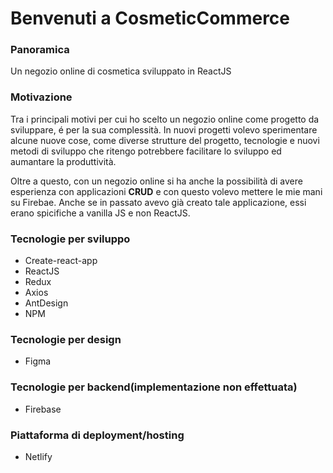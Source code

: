 # Benvenuti a CosmeticCommerce

### Panoramica
Un negozio online di cosmetica sviluppato in ReactJS

### Motivazione
Tra i principali motivi per cui ho scelto un negozio online come progetto da sviluppare, é per la sua complessità. 
In nuovi progetti volevo sperimentare alcune nuove cose, come diverse strutture del progetto, tecnologie e nuovi metodi di sviluppo che ritengo 
potrebbere facilitare lo sviluppo ed aumantare la produttività.

Oltre a questo, con un negozio online si ha anche la possibilità di avere esperienza con applicazioni **CRUD** e con questo volevo mettere le mie mani
su Firebae. Anche se in passato avevo già creato tale applicazione, essi erano spicifiche a vanilla JS e non ReactJS.

### Tecnologie per sviluppo
* Create-react-app
* ReactJS
* Redux
* Axios
* AntDesign
* NPM

### Tecnologie per design
* Figma

### Tecnologie per backend(implementazione non effettuata)
* Firebase

### Piattaforma di deployment/hosting
* Netlify
